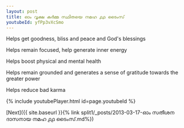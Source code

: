 ```yaml
---
layout: post
title: ഓം വൃക്ഷ കർമ്മ സ്ഥിതയെ നമഹ ൧൧ ടൈംസ്
youtubeId: yfPp3vXcSmo
---
```

 
 
Helps get goodness, bliss and peace and God's blessings
 
Helps remain focused, help generate inner energy 
 
Helps boost physical and mental health 
 
Helps remain grounded and generates a sense of gratitude towards the greater power 
 
Helps reduce bad karma
 
 
 
 


{% include youtubePlayer.html id=page.youtubeId %}
 
[Next]({{ site.baseurl }}{% link  split1/_posts/2013-03-17-ഓം സതീശന ദാസനായ നമഹ ൧൧ ടൈംസ്.md%})
 
